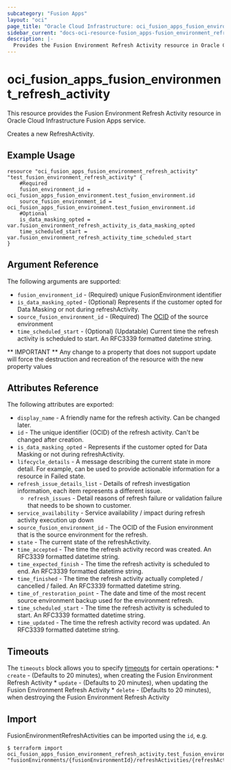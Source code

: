 ```yaml
---
subcategory: "Fusion Apps"
layout: "oci"
page_title: "Oracle Cloud Infrastructure: oci_fusion_apps_fusion_environment_refresh_activity"
sidebar_current: "docs-oci-resource-fusion_apps-fusion_environment_refresh_activity"
description: |-
  Provides the Fusion Environment Refresh Activity resource in Oracle Cloud Infrastructure Fusion Apps service
---
```


# oci_fusion_apps_fusion_environment_refresh_activity
This resource provides the Fusion Environment Refresh Activity resource in Oracle Cloud Infrastructure Fusion Apps service.

Creates a new RefreshActivity.


## Example Usage

```hcl
resource "oci_fusion_apps_fusion_environment_refresh_activity" "test_fusion_environment_refresh_activity" {
	#Required
	fusion_environment_id = oci_fusion_apps_fusion_environment.test_fusion_environment.id
	source_fusion_environment_id = oci_fusion_apps_fusion_environment.test_fusion_environment.id
	#Optional
	is_data_masking_opted = var.fusion_environment_refresh_activity_is_data_masking_opted
	time_scheduled_start = var.fusion_environment_refresh_activity_time_scheduled_start
}
```

## Argument Reference

The following arguments are supported:

* `fusion_environment_id` - (Required) unique FusionEnvironment identifier
* `is_data_masking_opted` - (Optional) Represents if the customer opted for Data Masking or not during refreshActivity.
* `source_fusion_environment_id` - (Required) The [OCID](https://docs.cloud.oracle.com/iaas/Content/General/Concepts/identifiers.htm) of the source environment 
* `time_scheduled_start` - (Optional) (Updatable) Current time the refresh activity is scheduled to start. An RFC3339 formatted datetime string.


** IMPORTANT **
Any change to a property that does not support update will force the destruction and recreation of the resource with the new property values

## Attributes Reference

The following attributes are exported:

* `display_name` - A friendly name for the refresh activity. Can be changed later.
* `id` - The unique identifier (OCID) of the refresh activity. Can't be changed after creation.
* `is_data_masking_opted` - Represents if the customer opted for Data Masking or not during refreshActivity.
* `lifecycle_details` - A message describing the current state in more detail. For example, can be used to provide actionable information for a resource in Failed state.
* `refresh_issue_details_list` - Details of refresh investigation information, each item represents a different issue.
	* `refresh_issues` - Detail reasons of refresh failure or validation failure that needs to be shown to customer.
* `service_availability` - Service availability / impact during refresh activity execution up down
* `source_fusion_environment_id` - The OCID of the Fusion environment that is the source environment for the refresh.
* `state` - The current state of the refreshActivity.
* `time_accepted` - The time the refresh activity record was created. An RFC3339 formatted datetime string.
* `time_expected_finish` - The time the refresh activity is scheduled to end. An RFC3339 formatted datetime string.
* `time_finished` - The time the refresh activity actually completed / cancelled / failed. An RFC3339 formatted datetime string.
* `time_of_restoration_point` - The date and time of the most recent source environment backup used for the environment refresh.
* `time_scheduled_start` - The time the refresh activity is scheduled to start. An RFC3339 formatted datetime string.
* `time_updated` - The time the refresh activity record was updated. An RFC3339 formatted datetime string.

## Timeouts

The `timeouts` block allows you to specify [timeouts](https://registry.terraform.io/providers/oracle/oci/latest/docs/guides/changing_timeouts) for certain operations:
	* `create` - (Defaults to 20 minutes), when creating the Fusion Environment Refresh Activity
	* `update` - (Defaults to 20 minutes), when updating the Fusion Environment Refresh Activity
	* `delete` - (Defaults to 20 minutes), when destroying the Fusion Environment Refresh Activity


## Import

FusionEnvironmentRefreshActivities can be imported using the `id`, e.g.

```
$ terraform import oci_fusion_apps_fusion_environment_refresh_activity.test_fusion_environment_refresh_activity "fusionEnvironments/{fusionEnvironmentId}/refreshActivities/{refreshActivityId}" 
```


